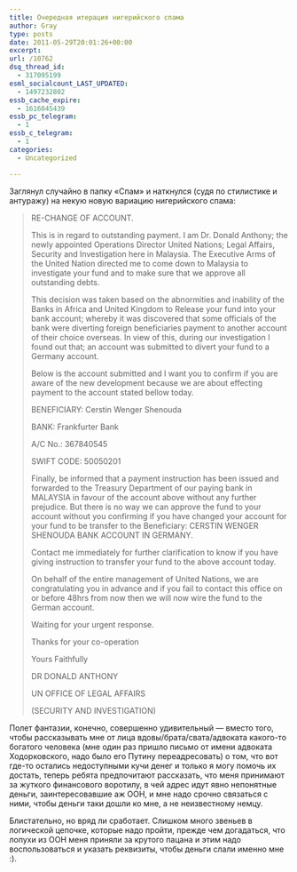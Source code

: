 ```yaml
---
title: Очередная итерация нигерийского спама
author: Gray
type: posts
date: 2011-05-29T20:01:26+00:00
excerpt:
url: /10762
dsq_thread_id:
  - 317095199
esml_socialcount_LAST_UPDATED:
  - 1497232802
essb_cache_expire:
  - 1616045439
essb_pc_telegram:
  - 1
essb_c_telegram:
  - 1
categories:
  - Uncategorized

---
```








Заглянул случайно в папку &#171;Спам&#187; и наткнулся (судя по стилистике и антуражу) на некую новую вариацию нигерийского спама:

> RE-CHANGE OF ACCOUNT.
> 
> This is in regard to outstanding payment. I am Dr. Donald Anthony; the newly appointed Operations Director United Nations; Legal Affairs, Security and Investigation here in Malaysia. The Executive Arms of the United Nation directed me to come down to Malaysia to investigate your fund and to make sure that we approve all outstanding debts.
> 
> This decision was taken based on the abnormities and inability of the Banks in Africa and United Kingdom to Release your fund into your bank account; whereby it was discovered that some officials of the bank were diverting foreign beneficiaries payment to another account of their choice overseas. In view of this, during our investigation I found out that; an account was submitted to divert your fund to a Germany account.
> 
> Below is the account submitted and I want you to confirm if you are aware of the new development because we are about effecting payment to the account stated bellow today.
> 
> BENEFICIARY: Cerstin Wenger Shenouda
> 
> BANK: Frankfurter Bank
> 
> A/C No.: 367840545
> 
> SWIFT CODE: 50050201
> 
> Finally, be informed that a payment instruction has been issued and forwarded to the Treasury Department of our paying bank in MALAYSIA in favour of the account above without any further prejudice. But there is no way we can approve the fund to your account without you confirming if you have changed your account for your fund to be transfer to the Beneficiary: CERSTIN WENGER SHENOUDA BANK ACCOUNT IN GERMANY.
> 
> Contact me immediately for further clarification to know if you have giving instruction to transfer your fund to the above account today.
> 
> On behalf of the entire management of United Nations, we are congratulating you in advance and if you fail to contact this office on or before 48hrs from now then we will now wire the fund to the German account.
> 
> Waiting for your urgent response.
> 
> Thanks for your co-operation
> 
> Yours Faithfully
> 
> DR DONALD ANTHONY
> 
> UN OFFICE OF LEGAL AFFAIRS
> 
> (SECURITY AND INVESTIGATION)

Полет фантазии, конечно, совершенно удивительный — вместо того, чтобы рассказывать мне от лица вдовы/брата/свата/адвоката какого-то богатого человека (мне один раз пришло письмо от имени адвоката Ходорковского, надо было его Путину переадресовать) о том, что вот где-то остались недоступными кучи денег и только я могу помочь их достать, теперь ребята предпочитают рассказать, что меня принимают за жуткого финансового воротилу, в чей адрес идут явно непонятные деньги, заинтересовавшие аж ООН, и мне надо срочно связаться с ними, чтобы деньги таки дошли ко мне, а не неизвестному немцу.

Блистательно, но вряд ли сработает. Слишком много звеньев в логической цепочке, которые надо пройти, прежде чем догадаться, что лопухи из ООН меня приняли за крутого пацана и этим надо воспользоваться и указать реквизиты, чтобы деньги слали именно мне :).
